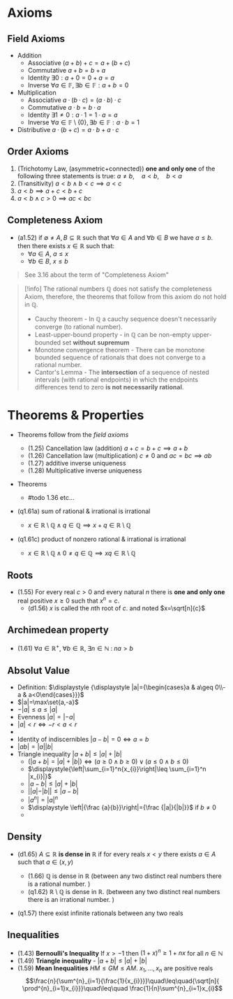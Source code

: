 # Axioms

## Field Axioms
  
- Addition
	- Associative $(a+b)+c = a+(b+c)$
	- Commutative $a+b=b+a$
	- Identity $\exists{0}:a + 0 = 0 + a = a$
	- Inverse $\forall a \in \mathbb{F}, \exists b \in \mathbb{F} : a + b = 0$
- Multiplication
	- Associative $a · (b · c) = (a · b) · c$
	- Commutative $a · b = b · a$
	- Identity $∃ 1 \neq 0 : a · 1 = 1 · a = a$
	- Inverse $\forall a \in \mathbb{F} \setminus \{0\}, \exists b \in \mathbb{F} : a \cdot b = 1$
- Distributive $a · (b + c) = a · b + a · c$

## Order Axioms

1. (Trichotomy Law, (asymmetric+connected)) **one and only one** of the following three statements is true: $a\neq{b},\quad{a<b},\quad{b<a}$ 
2. (Transitivity) $a<b\land b<c\implies a<c$
3. $a<b\implies a+c<b+c$
4. $a<b \land c>0\implies ac<bc$

## Completeness Axiom

- (a1.52) if $\emptyset\neq A,B\subseteq\mathbb{R}$ such that $\forall{a}\in{A}$ and $\forall{b}\in{B}$ we have $a\leq b$. then there exists $x\in\mathbb{R}$ such that:
	- $\forall{a}\in{A}$, $a\leq{x}$
	- $\forall{b}\in{B}$, $x\leq{b}$


>See 3.16 about the term of "Completeness Axiom"

> [!info] The rational numbers $\mathbb{Q}$ does not satisfy the completeness Axiom, therefore, the theorems that follow from this axiom do not hold in $\mathbb{Q}$. 
> - Cauchy theorem - In $\mathbb{Q}$ a cauchy sequence doesn't necessarily converge (to rational number).
> - Least-upper-bound property - in $\mathbb{Q}$ can be non-empty upper-bounded set **without** **supremum**
> - Monotone convergence theorem - There can be monotone bounded sequence of rationals that does not converge to a rational number.
> - Cantor's Lemma - The **intersection** of a sequence of nested intervals (with rational endpoints) in which the endpoints differences tend to zero **is not necessarily rational**.

# Theorems & Properties

- Theorems follow from the *field axioms*
	- (1.25) Cancellation law (addition) $a+c=b+c\implies a+b$
	- (1.26) Cancellation law (multiplication) $c\neq 0$ and $ac=bc\implies ab$
	- (1.27) additive inverse uniqueness 
	- (1.28) Multiplicative inverse uniqueness 


- Theorems
	- #todo 1.36 etc...


- (q1.61a) sum of rational & irrational is irrational
	- $x\in\mathbb{R\setminus{Q}}\land q\in\mathbb{Q}\implies{x+q\in{\mathbb{R\setminus{Q}}}}$
- (q1.61c) product of nonzero rational & irrational is irrational
	- $x\in\mathbb{R\setminus{Q}}\land 0\neq{q}\in\mathbb{Q}\implies{xq\in{\mathbb{R\setminus{Q}}}}$
## Roots

- (1.55) For every real $c>0$ and every natural $n$ there is **one and only one** real positive $x\geq 0$ such that $x^n=c$. 
	- (d1.56) $x$ is called the $n$th root of $c$. and noted $x=\sqrt[n]{c}$

## Archimedean property

- (1.61) $\forall{a}\in\mathbb{R^{+}},\;\forall{b}\in\mathbb{R},\;\exists n\in\mathbb{N}\;:\;na>b$

## Absolut Value 



- Definition:  $\displaystyle  {\displaystyle |a|={\begin{cases}a &  a\geq 0\\-a & a<0\end{cases}}}$
- $|a|=\max\set{a,-a}$
- $-|a|\leq{a}\leq{|a|}$
- Evenness $|a|=|{-}a|$
- $|a|<r\iff{-r<a<r}$
- 
- Identity of indiscernibles $\displaystyle  |a-b|=0\iff a=b$
- $|ab|=|a||b|$
- Triangle inequality $|a+b|\leq|a|+|b|$
	- $(|a+b|=|a|+|b|)\iff{(a\geq 0 \land{b\geq 0})\lor(a\leq 0 \land{b\leq 0})}$
	- $\displaystyle{\left|\sum_{i=1}^n{x_{i}}\right|\leq \sum_{i=1}^n |x_{i}|}$
	- $|a-b|\leq{|a|+|b|}$
	- $||a|-|b||\leq{|a-b|}$
	- $|a^n|=|a|^n$
	- $\displaystyle  \left|{\frac {a}{b}}\right|={\frac {|a|}{|b|}}$ if $b\neq 0$
	- 

## Density

- (d1.65) $A\subseteq\mathbb{R}$ **is dense in** $\mathbb{R}$ if for every reals $x<y$ there exists $a\in{A}$ such that $a\in(x,y)$
	- (1.66) $\mathbb{Q}$ is dense in $\mathbb{R}$ (between any two distinct real numbers there is a rational number. )
	- (q1.62) $\mathbb{R\setminus{Q}}$ is dense in $\mathbb{R}$. (between any two distinct real numbers there is an irrational number. )

- (q1.57) there exist infinite rationals between any two reals

## Inequalities

- (1.43) **Bernoulli's Inequality** If $x>-1$ then $({1 + x})^n \ge 1 + n x$ for all $n \in \mathbb{N}$
- (1.49) **Triangle inequality** - $|{a+b}|\leq{|{a}|+|b|}$
- (1.59) **Mean Inequalities** $HM\leq GM\leq AM$. $x_{1},\dots ,x_{n}$ are positive reals
  $$\frac{n}{\sum^{n}_{i=1}{\frac{1}{x_{i}}}}\quad\leq\quad{\sqrt[n]{ \prod^{n}_{i=1}x_{i}}}\quad\leq\quad \frac{1}{n}\sum^{n}_{i=1}x_{i}$$

